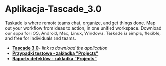# Aplikacja-Tascade_3.0
Taskade is where remote teams chat, organize, and get things done. Map out your workflow from ideas to action, in one unified workspace.
Download our apps for iOS, Android, Mac, Linux, Windows.
Taskade is simple, flexible, and free for individuals and teams.

* **[Tascade 3.0](https://www.producthunt.com/posts/taskade-3-0?utm_source=badge-featured&utm_medium=badge&utm_souce=badge-taskade-3-0)**- _link to download the application_
* **[Przypadki testowe - zakładka "Projects"](https://drive.google.com/file/d/15VoArCNMVHFQhZ_bcXyKAqKNnFN5ItJV/view?usp=sharing)**
* **[Raporty defektów - zakładka "Projects"](https://drive.google.com/file/d/1VYyEVXiDExAZviDHTz6ikIlaxzX-3Hjh/view?usp=sharing)**
